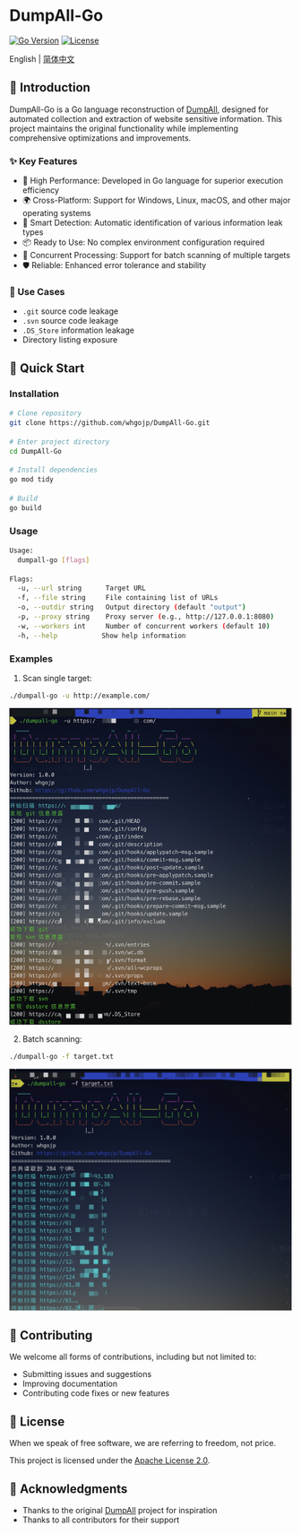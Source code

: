 # DumpAll-Go

[![Go Version](https://img.shields.io/github/go-mod/go-version/whgojp/DumpAll-Go)](https://github.com/whgojp/DumpAll-Go)
[![License](https://img.shields.io/badge/License-Apache%202.0-blue.svg)](LICENSE)

English | [简体中文](README.md)

## 📖 Introduction

DumpAll-Go is a Go language reconstruction of [DumpAll](https://github.com/0x727/DumpAll), designed for automated collection and extraction of website sensitive information. This project maintains the original functionality while implementing comprehensive optimizations and improvements.

### ✨ Key Features

- 🚀 High Performance: Developed in Go language for superior execution efficiency
- 🌍 Cross-Platform: Support for Windows, Linux, macOS, and other major operating systems
- 🎯 Smart Detection: Automatic identification of various information leak types
- 📦 Ready to Use: No complex environment configuration required
- 🔄 Concurrent Processing: Support for batch scanning of multiple targets
- 🛡️ Reliable: Enhanced error tolerance and stability

### 🎯 Use Cases

- `.git` source code leakage
- `.svn` source code leakage
- `.DS_Store` information leakage
- Directory listing exposure

## 🚀 Quick Start

### Installation

```bash
# Clone repository
git clone https://github.com/whgojp/DumpAll-Go.git

# Enter project directory
cd DumpAll-Go

# Install dependencies
go mod tidy

# Build
go build
```

### Usage

```bash
Usage:
  dumpall-go [flags]

Flags:
  -u, --url string      Target URL
  -f, --file string     File containing list of URLs
  -o, --outdir string   Output directory (default "output")
  -p, --proxy string    Proxy server (e.g., http://127.0.0.1:8080)
  -w, --workers int     Number of concurrent workers (default 10)
  -h, --help           Show help information
```

### Examples

1. Scan single target:
```bash
./dumpall-go -u http://example.com/
```

![Single Target Scan](./pic/url.png)

2. Batch scanning:
```bash
./dumpall-go -f target.txt
```

![Batch Scanning](./pic/file.png)

## 🤝 Contributing

We welcome all forms of contributions, including but not limited to:

- Submitting issues and suggestions
- Improving documentation
- Contributing code fixes or new features

## 📄 License

When we speak of free software, we are referring to freedom, not price.

This project is licensed under the [Apache License 2.0](LICENSE).

## 🙏 Acknowledgments

- Thanks to the original [DumpAll](https://github.com/0x727/DumpAll) project for inspiration
- Thanks to all contributors for their support 